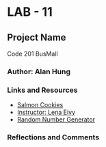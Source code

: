 # LAB - 11

## Project Name

Code 201
BusMall

### Author: Alan Hung

### Links and Resources

- [Salmon Cookies](index.html)
- [Instructor: Lena Eivy](mailto:lena@codefellows.com)
- [Random Number Generator](https://developer.mozilla.org/en-US/docs/Web/JavaScript/Reference/Global_Objects/Math/random) <!-- Code for Number Generator taken from this site -->

### Reflections and Comments

